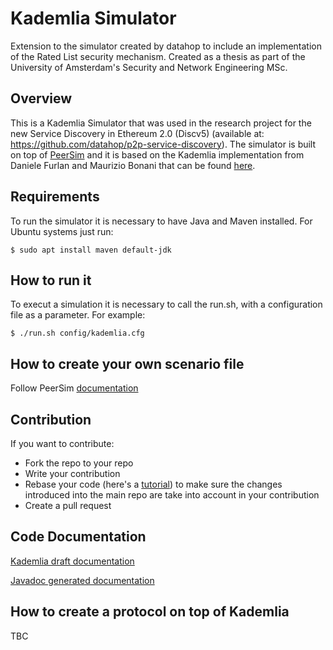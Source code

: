 # Kademlia Simulator

Extension to the simulator created by datahop to include an implementation of the Rated List security mechanism. Created as a thesis as part of the University of Amsterdam's Security and Network Engineering MSc. 

## Overview
 
This is a Kademlia Simulator that was used in the research project for the new Service Discovery in Ethereum 2.0 (Discv5) (available at: https://github.com/datahop/p2p-service-discovery). The simulator is built on top of [PeerSim](http://peersim.sourceforge.net/) and it is based on the Kademlia implementation from Daniele Furlan and Maurizio Bonani that can be found [here](http://peersim.sourceforge.net/code/kademlia.zip).

## Requirements

To run the simulator it is necessary to have Java and Maven installed. For Ubuntu systems just run:

```shell
$ sudo apt install maven default-jdk
```

## How to run it

To execut a simulation it is necessary to call the run.sh, with a configuration file as a parameter. For example:

```shell
$ ./run.sh config/kademlia.cfg
```

## How to create your own scenario file

Follow PeerSim [documentation](http://peersim.sourceforge.net/tutorialed/)

## Contribution
If you want to contribute:
* Fork the repo to your repo
* Write your contribution
* Rebase your code (here's a [tutorial](https://www.howtogeek.com/849210/git-rebase/)) to make sure the changes introduced into the main repo are take into account in your contribution
* Create a pull request

## Code Documentation


[Kademlia draft documentation](simulator/src/main/java/peersim/kademlia/docs/kademlia_draft_doc.md) 

[Javadoc generated documentation](simulator/src/main/java/peersim/kademlia/docs/apidocs/) 

## How to create a protocol on top of Kademlia

TBC
